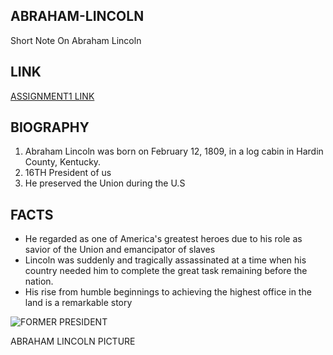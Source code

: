 ## ABRAHAM-LINCOLN
Short Note On Abraham Lincoln 

## LINK
[ASSIGNMENT1 LINK](https://github.com/pathuribhavani/ABRAHAM-LINCOLN)

## BIOGRAPHY 
1. Abraham Lincoln was born on February 12, 1809, in a log cabin in Hardin County, Kentucky.
1. 16TH President of us
1. He preserved the Union during the U.S

## FACTS
- He regarded as one of America's greatest heroes due to his role as savior of the Union and emancipator of slaves
- Lincoln was suddenly and tragically assassinated at a time when his country needed him to complete the great task remaining before the nation.
-  His rise from humble beginnings to achieving the highest office in the land is a remarkable story

![FORMER PRESIDENT](https://amp.businessinsider.com/images/5a81cbc2d030729f008b457d-750-563.jpg "LINCOLN")

ABRAHAM LINCOLN PICTURE

